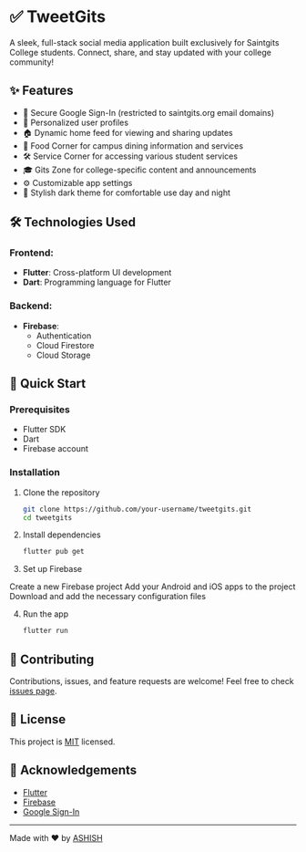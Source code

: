 # ✅ TweetGits

A sleek, full-stack social media application built exclusively for Saintgits College students. Connect, share, and stay updated with your college community!

## ✨ Features

- 🔐 Secure Google Sign-In (restricted to saintgits.org email domains)
- 👤 Personalized user profiles
- 🏠 Dynamic home feed for viewing and sharing updates
- 🍔 Food Corner for campus dining information and services
- 🛠️ Service Corner for accessing various student services
- 🎓 Gits Zone for college-specific content and announcements
- ⚙️ Customizable app settings
- 🌙 Stylish dark theme for comfortable use day and night

## 🛠️ Technologies Used

### Frontend:
- **Flutter**: Cross-platform UI development
- **Dart**: Programming language for Flutter

### Backend:
- **Firebase**: 
  - Authentication
  - Cloud Firestore
  - Cloud Storage

## 🚀 Quick Start

### Prerequisites
- Flutter SDK
- Dart
- Firebase account

### Installation

1. Clone the repository
   ```sh
   git clone https://github.com/your-username/tweetgits.git
   cd tweetgits

2. Install dependencies
   ```sh
   flutter pub get

3. Set up Firebase

  Create a new Firebase project
  Add your Android and iOS apps to the project
  Download and add the necessary configuration files

4. Run the app
   ```sh
   flutter run

## 🤝 Contributing

Contributions, issues, and feature requests are welcome! Feel free to check [issues page](https://github.com/your-username/tweetgits/issues).

## 📝 License

This project is [MIT](https://choosealicense.com/licenses/mit/) licensed.

## 👏 Acknowledgements

- [Flutter](https://flutter.dev/)
- [Firebase](https://firebase.google.com/)
- [Google Sign-In](https://pub.dev/packages/google_sign_in)

---

Made with ❤️ by [ASHISH](https://github.com/ashishgeorge-1)
